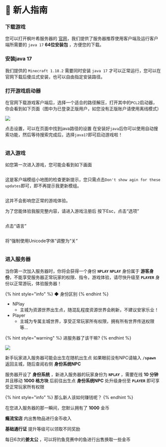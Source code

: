 # 🏮 新人指南

### 下载游戏

您可以打开枫叶希服务器的 [官网](https://www.mcbx.top/)，我们提供了服务器推荐使用客户端及运行客户端所需要的 `java 17` **64位安装包** ，方便您的下载。

### 安装java 17

我们提供的 `Minecraft 1.18.2` 需要同时安装 `java 17` 才可以正常运行，您可以在官网下载后傻瓜式安装，也可以自由指定安装路径。

### 打开游戏启动器

在官网下载游戏客户端后，选择一个适合的路径解压，打开其中的`PCL2`启动器，你会看到如下页面（图中为已登录正版用户，如您没有正版账户请使用离线模式）

![](https://sjwx.easydoc.xyz/64879171/files/lbblnhsr)

点击设置，可以在页面中找到java路径的设置 在安装好`java`后你可以使用自动搜索功能，然后等待搜索完成后，选择`java17`即可启动游戏啦！

<figure><img src="https://sjwx.easydoc.xyz/64879171/files/lbblpt6q" alt=""><figcaption></figcaption></figure>

### 进入游戏

如您第一次进入游戏，您可能会看到如下画面

<figure><img src="https://sjwx.easydoc.xyz/64879171/files/lbblrx7x.png" alt=""><figcaption></figcaption></figure>

这是客户端模组小地图的检查更新提示，您只需点击`Don't show agin for these updates`即可，即不再提示我更新模组。

<figure><img src="https://sjwx.easydoc.xyz/64879171/files/lbblu8n9.png" alt=""><figcaption></figcaption></figure>

这并不会影响您正常的游戏体验。

为了您能体验我服完整内容，请进入游戏注册后 按下Esc，点击“选项”

<figure><img src="https://sjwx.easydoc.xyz/34410316/files/lbojd0z1.png" alt=""><figcaption></figcaption></figure>

点击“语言”

<figure><img src="https://sjwx.easydoc.xyz/34410316/files/lbojc1ym.png" alt=""><figcaption></figcaption></figure>

将“强制使用Unicode字体”调整为“关”

<figure><img src="https://sjwx.easydoc.xyz/34410316/files/lboj71oa.jpg" alt=""><figcaption></figcaption></figure>

### 进入服务器

当你第一次加入服务器时，你将会获得一个身份 **`NPLAY`** **`NPLAY`** 身份属于 **游客身份**，不能享受服务器正常玩家的权限、指令，游戏体验，请尽快升级至 **`PLAYER`** 身份以正常游玩，体验服务器！

{% hint style="info" %}
◆ 身份区别
{% endhint %}

* NPlay
  * 主城为资源世界出生点，随混乱程度资源世界会刷新，不建议安家乐业！
* Player
  * 主城为专属主城世界，享受正常玩家所有权限，拥有所有世界传送权限等...

{% hint style="warning" %}
进服务器了该干嘛?
{% endhint %}

![](https://sjwx.easydoc.xyz/95040344/files/lbojk9ve)

新手玩家进入服务器可能会出生在随机出生点 如果眼前没有NPC请输入 **`/spawn`** 返回主城，随后查阅右侧 **身份系统NPC**

服务器开设了 **身份系统** ，新进入服务器的玩家身份为 **`NPLAY`** ，需要在线 **10 分钟** 并且移动 **1000 格方块** 后前往出生点 **身份系统NPC** 处升级身份至 **`PLAYER`** 即可享受正常玩家所有权限

{% hint style="info" %}
那么新人该如何赚钱呢？
{% endhint %}

在您进入服务器的那一瞬间，您默认拥有了 **1000** 金币

**瘾流宝店** 内出售物品进行金币收入

**基础通行证** 提升等级可以领取不同奖励

每日6次的**姜太公** ，可以将钓鱼竞赛中的鱼进行出售换取一些金币
